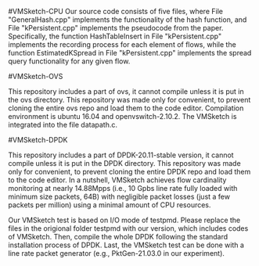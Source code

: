 #VMSketch-CPU
Our source code consists of five files, where File "GeneralHash.cpp" implements the functionality of the hash function, and File "kPersistent.cpp" implements the pseudocode from the paper. Specifically, the function HashTableInsert in File "kPersistent.cpp" implements the recording process for each element of flows, while the function EstimatedKSpread in File "kPersistent.cpp" implements the spread query functionality for any given flow.

#VMSketch-OVS

This repository includes a part of ovs, it cannot compile unless it is put in the ovs directory. This repository was made only for convenient, to prevent cloning the entire ovs repo and load them to the code editor. Compilation environment is ubuntu 16.04 and openvswitch-2.10.2. The VMSketch is integrated into the file datapath.c.

#VMSketch-DPDK

This repository includes a part of DPDK-20.11-stable version, it cannot compile unless it is put in the DPDK directory. This repository was made only for convenient, to prevent cloning the entire DPDK repo and load them to the code editor. In a nutshell, VMSketch achieves flow cardinality monitoring at nearly 14.88Mpps (i.e., 10 Gpbs line rate fully loaded with minimum size packets, 64B) with negligible packet losses (just a few packets per million) using a minimal amount of CPU resources.

Our VMSketch test is based on I/O mode of testpmd. Please replace the files in the origional folder testpmd with our version, which includes codes of VMSketch. Then, compile the whole DPDK following the standard installation process of DPDK. Last, the VMSketch test can be done with a line rate packet generator (e.g., PktGen-21.03.0 in our experiment).
